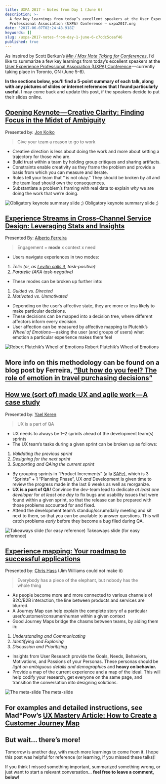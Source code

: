 ```yaml
---
title: UXPA 2017 — Notes from Day 1 (June 6)
description: >-
  A few key learnings from today’s excellent speakers at the User Experience
  Professional Association (UXPA) Conference — uxpa2017.org
date: '2017-06-07T02:24:48.918Z'
keywords: []
slug: /uxpa-2017-notes-from-day-1-june-6-c7cdc5ceaf46
published: true
---
```


As inspired by Scott Berkun’s _[Min / Max Note Taking for Conferences](http://scottberkun.com/2014/min-max-note-taking/)_, I’d like to summarize a few key learnings from today’s excellent speakers at the [User Experience Professional Association (UXPA) Conference](http://uxpa2017.org) — currently taking place in Toronto, ON (June 5–8).

**In the sections below, you’ll find a 5-point summary of each talk, along with any pictures of slides or internet references that I found particularly useful.** I may come back and update this post, if the speakers decide to put their slides online.

##  [Opening Keynote — Creative Clarity: Finding Focus in the Midst of Ambiguity](http://www.mycdevents.com/UXPA/sessions/opening-remarks-and-jon-kolko-keynote/)

Presented by: [Jon Kolko](http://www.mycdevents.com/UXPA/speakers/jon-kolko/)

> Give your team a reason to go to work

*   Creative direction is less about doing the work and more about setting a trajectory for those who are.
*   Build trust within a team by holding group critiques and sharing artifacts.
*   Constraints enable creativity as they frame the problem and provide a basis from which you can measure and iterate.
*   Rules tell your team that “<this> is not okay.” They should be broken by all and the team lead should own the consequences.
*   Substantiate a problem’s framing with real data to explain _why_ we are doing the work that we’re doing.

![Obligatory keynote summary slide ;)](/img/medium/1__TzYH24g__OUusgXfDnUSxsQ.png)
Obligatory keynote summary slide ;)

##  [Experience Streams in Cross-Channel Service Design: Leveraging Stats and Insights](http://www.mycdevents.com/UXPA/sessions/experience-streams-in-cross-channel-service-design-leveraging-stats-and-insights/)

Presented By: [Alberto Ferreira](http://www.mycdevents.com/UXPA/speakers/alberto-ferreira/)

> Engagement = **mode** x context x need

*   Users navigate experiences in two modes:

1.  _Telic (or, as_ [_Levitin calls it_](https://www.amazon.com/Organized-Mind-Thinking-Straight-Information/dp/0147516315)_, task-positive)_
2.  _Paratelic (AKA task-negative)_

*   These modes can be broken up further into:

1.  _Guided vs. Directed_
2.  _Motivated vs. Unmotivated_

*   Depending on the user’s affective state, they are more or less likely to make particular decisions.
*   These decisions can be mapped into a decision tree, where different affectors inform every decision.
*   User affection can be measured by affective mapping to Plutchik’s _Wheel of Emotions_ — asking the user (and groups of users) what emotion a particular experience makes them feel

![Robert Plutchik’s Wheel of Emotions](/img/medium/1__i____RqqCrr2CxPUnIe9z4zQ.png)
Robert Plutchik’s Wheel of Emotions

## More info on this methodology can be found on a blog post by Ferreira, [“But how do you feel? The role of emotion in travel purchasing decisions”](https://www.tnooz.com/article/but-how-do-you-feel-the-role-of-emotion-in-travel-purchasing-decisions/)

##  [How we (sort of) made UX and agile work — A case study](http://www.mycdevents.com/UXPA/sessions/how-we-sort-of-made-ux-and-agile-work-a-case-study/)

Presented by: [Yael Keren](http://www.mycdevents.com/UXPA/speakers/yael-keren/)

> UX is a part of QA

*   UX needs to always be 1–2 sprints ahead of the development team(s) sprints
*   The UX team’s tasks during a given sprint can be broken up as follows:

1.  _Validating the previous sprint_
2.  _Designing for the next sprint_
3.  _Supporting and QAing the current sprint_

*   By grouping sprints in “Product Increments” (a la [SAFe](http://www.scaledagileframework.com/)), which is 3 “Sprints” + 1 “Planning Phase”, UX _and_ Development is given time to review the progress made in the last 6 weeks as well as reorganize.
*   **UX is a part of QA!** Convince the dev-team lead to dedicate _at least one developer_ for _at least one day_ to fix bugs and usability issues that were found within a given sprint, so that the release can be prepared with those problems accounted for and fixed.
*   Attend the development team’s standup/scrum/daily meeting and sit next to them, so that you can be available to answer questions. This will catch problems _early_ before they become a bug filed during QA.

![Takeaways slide (for easy reference)](/img/medium/1__LbKCxG132LGDBUpaQfQubA.jpeg)
Takeaways slide (for easy reference)

##  [Experience mapping: Your roadmap to successful applications](http://www.mycdevents.com/UXPA/sessions/experience-mapping-your-roadmap-to-successful-applications/)

Presented by: [Chris Hass](http://www.mycdevents.com/UXPA/speakers/chris-hass/) (Jim Williams could not make it)

> Everybody has a piece of the elephant, but nobody has the whole thing

*   As people become more and more connected to various channels of B2C/B2B interaction, the line between products and services are blurred.
*   A Journey Map can help explain the complete story of a particular user/customer/consumer/human within a given context
*   Good Journey Maps bridge the chasms between teams, by aiding them in:

1.  _Understanding and Communicating_
2.  _Identifying and Exploring_
3.  _Discussion and Prioritizing_

*   Insights from User Research provide the Goals, Needs, Behaviors, Motivations, and Passions of your Personas. These personas should be _light on ambiguous details and demographics_ and **heavy on behavior.**
*   Provide a map of the current experience and a map of the ideal. This will help codify your research, get everyone on the same page, and transition the conversation into designing solutions.

![The meta-slide](/img/medium/1__zYXrILJMnv__uz8fAD2JZVg.jpeg)
The meta-slide

## For examples and detailed instructions, see Mad\*Pow’s [UX Mastery Article: How to Create a Customer Journey Map](http://madpow.com/insights/2014/9/ux-mastery-article-how-to-build-a-journey-map)

##  But wait… there’s more!

Tomorrow is another day, with much more learnings to come from it. I hope this post was helpful for reference (or learning, if you missed these talks)!

If you think I missed something important, summarized something wrong, or just want to start a relevant conversation… **feel free to leave a comment, below!**
